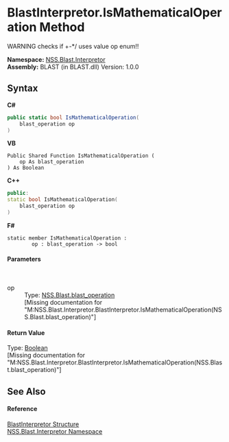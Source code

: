 # BlastInterpretor.IsMathematicalOperation Method 
 

WARNING checks if +-*/ uses value op enum!!

**Namespace:**&nbsp;<a href="bc1962ef-fc17-4dde-e64c-a350d8f217aa.md">NSS.Blast.Interpretor</a><br />**Assembly:**&nbsp;BLAST (in BLAST.dll) Version: 1.0.0

## Syntax

**C#**<br />
``` C#
public static bool IsMathematicalOperation(
	blast_operation op
)
```

**VB**<br />
``` VB
Public Shared Function IsMathematicalOperation ( 
	op As blast_operation
) As Boolean
```

**C++**<br />
``` C++
public:
static bool IsMathematicalOperation(
	blast_operation op
)
```

**F#**<br />
``` F#
static member IsMathematicalOperation : 
        op : blast_operation -> bool 

```


#### Parameters
&nbsp;<dl><dt>op</dt><dd>Type: <a href="545d7548-930f-7c02-0adc-5220144448d3.md">NSS.Blast.blast_operation</a><br />\[Missing <param name="op"/> documentation for "M:NSS.Blast.Interpretor.BlastInterpretor.IsMathematicalOperation(NSS.Blast.blast_operation)"\]</dd></dl>

#### Return Value
Type: <a href="https://docs.microsoft.com/dotnet/api/system.boolean" target="_blank" rel="noopener noreferrer">Boolean</a><br />\[Missing <returns> documentation for "M:NSS.Blast.Interpretor.BlastInterpretor.IsMathematicalOperation(NSS.Blast.blast_operation)"\]

## See Also


#### Reference
<a href="4de5bd5a-f1bd-8188-7356-ab8a45b847d4.md">BlastInterpretor Structure</a><br /><a href="bc1962ef-fc17-4dde-e64c-a350d8f217aa.md">NSS.Blast.Interpretor Namespace</a><br />